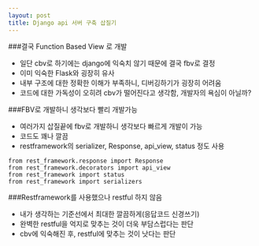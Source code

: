 ```yaml
---
layout: post
title: Django api 서버 구축 삽질기
---
```


###결국 Function Based View 로 개발
- 일단 cbv로 하기에는 django에 익숙치 않기 때문에 결국 fbv로 결정
- 이미 익숙한 Flask와 굉장히 유사
- 내부 구조에 대한 정확한 이해가 부족하니, 디버깅하기가 굉장히 어려움
- 코드에 대한 가독성이 오히려 cbv가 떨어진다고 생각함, 개발자의 욕심이 아닐까?

###FBV로 개발하니 생각보다 빨리 개발가능
- 여러가지 삽질끝에 fbv로 개발하니 생각보다 빠르게 개발이 가능
- 코드도 꽤나 깔끔
- restframework의 serializer, Response, api_view, status 정도 사용

```
from rest_framework.response import Response
from rest_framework.decorators import api_view
from rest_framework import status
from rest_framework import serializers
```

###Restframework를 사용했으나 restful 하지 않음
- 내가 생각하는 기준선에서 최대한 깔끔하게(응답코드 신경쓰기)
- 완벽한 restful을 억지로 맞추는 것이 더욱 부담스럽다는 판단
- cbv에 익숙해진 후, restful에 맞추는 것이 낫다는 판단

